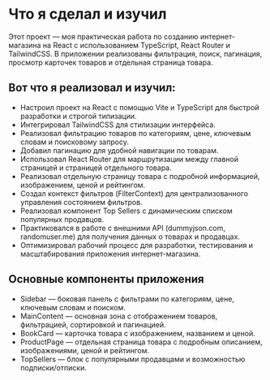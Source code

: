 # Что я сделал и изучил

Этот проект — моя практическая работа по созданию интернет-магазина на React с использованием TypeScript, React Router и TailwindCSS. В приложении реализованы фильтрация, поиск, пагинация, просмотр карточек товаров и отдельная страница товара.

## Вот что я реализовал и изучил:

- Настроил проект на React с помощью Vite и TypeScript для быстрой разработки и строгой типизации.
- Интегрировал TailwindCSS для стилизации интерфейса.
- Реализовал фильтрацию товаров по категориям, цене, ключевым словам и поисковому запросу.
- Добавил пагинацию для удобной навигации по товарам.
- Использовал React Router для маршрутизации между главной страницей и страницей отдельного товара.
- Реализовал отдельную страницу товара с подробной информацией, изображением, ценой и рейтингом.
- Создал контекст фильтров (FilterContext) для централизованного управления состоянием фильтров.
- Реализовал компонент Top Sellers с динамическим списком популярных продавцов.
- Практиковался в работе с внешними API (dummyjson.com, randomuser.me) для получения данных о товарах и продавцах.
- Оптимизировал рабочий процесс для разработки, тестирования и масштабирования приложения интернет-магазина.

## Основные компоненты приложения

- Sidebar — боковая панель с фильтрами по категориям, цене, ключевым словам и поиском.
- MainContent — основная зона с отображением товаров, фильтрацией, сортировкой и пагинацией.
- BookCard — карточка товара с изображением, названием и ценой.
- ProductPage — отдельная страница товара с подробным описанием, изображениями, ценой и рейтингом.
- TopSellers — блок с популярными продавцами и возможностью подписки/отписки.
